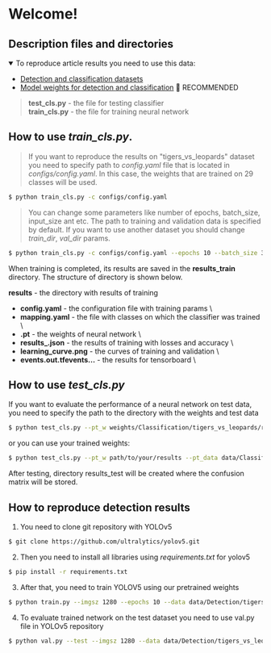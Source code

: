 # Welcome!

## Description files and directories

<details open>
<summary>To reproduce article results you need to use this data:</summary>

- [Detection and classification datasets](https://doi.org/10.6084/m9.figshare.21162829.v3) 
- [Model weights for detection and classification](https://doi.org/10.6084/m9.figshare.20982226.v2) 🚀 RECOMMENDED

</details>

> **test_cls.py** - the file for testing classifier \
> **train_cls.py** - the file for training neural network

## How to use *train_cls.py*.

> If you want to reproduce the results on "tigers_vs_leopards" dataset you need to specify path to *config.yaml* file
> that is located in *configs/config.yaml*. In this case, the weights that are trained on 29 classes will be used.

```bash
$ python train_cls.py -c configs/config.yaml
```

> You can change some parameters like number of epochs, batch_size, input_size ant etc. The path to training and
> validation data is specified by default. If you want to use another dataset you should change *train_dir*, *val_dir*
> params.
```bash
$ python train_cls.py -c configs/config.yaml --epochs 10 --batch_size 32 --input_size 256 --loss smooth --train_dir path/to/your/train/data --val_dir path/to/your/val/data
```

When training is completed, its results are saved in the **results_train** directory. The structure of directory is shown below.
<br/>

**results** - the directory with results of training
- **config.yaml** - the configuration file with training params \
- **mapping.yaml** - the file with classes on which the classifier was trained \
- **.pt** - the weights of neural network \
- **results_.json** - the results of training with losses and accuracy \
- **learning_curve.png** - the curves of training and validation \
- **events.out.tfevents...** - the results for tensorboard \


## How to use *test_cls.py*

If you want to evaluate the performance of a neural network on test data, you need to specify the path to the
directory with the weights and test data
```bash
$ python test_cls.py --pt_w weights/Classification/tigers_vs_leopards/resnest101e --pt_data data/Classificationtigers_vs_leopards/test
```

or you can use your trained weights:

```bash
$ python test_cls.py --pt_w path/to/your/results --pt_data data/Classification/tigers_vs_leopards/test
```
After testing, directory results_test will be created where the confusion matrix will be stored.


## How to reproduce detection results

1. You need to clone git repository with YOLOv5

```bash
$ git clone https://github.com/ultralytics/yolov5.git
```

2. Then you need to install all libraries using *requirements.txt* for yolov5

```bash
$ pip install -r requirements.txt
```

3. After that, you need to train YOLOV5 using our pretrained weights

```bash
$ python train.py --imgsz 1280 --epochs 10 --data data/Detection/tigers_vs_leopards/animals.yaml --weights weights/Detection/YOLOv5_L6/weights/best.pt --single-cls --batch 2
```

4. To evaluate trained network on the test dataset you need to use val.py file in YOLOv5 repository

```bash
$ python val.py --test --imgsz 1280 --data data/Detection/tigers_vs_leopards/animals.yaml --weights weights/Detection/YOLOv5_L6/weights/best.pt --single-cls --batch 24 --single-cls
```
